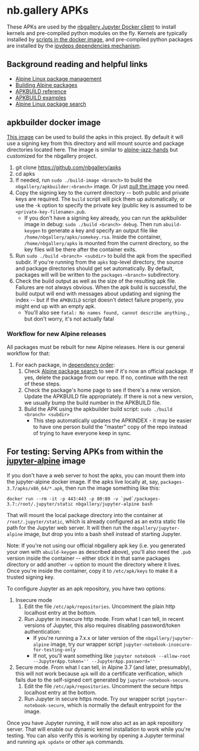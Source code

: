 # nb.gallery APKs 

These APKs are used by the [nbgallery Jupyter Docker client](https://github.com/nbgallery/jupyter-docker) to install kernels and pre-compiled python modules on the fly.  Kernels are typically installed by [scripts in the docker image](https://github.com/nbgallery/jupyter-docker/tree/master/kernels/installers), and pre-compiled python packages are installed by the [ipydeps dependencies mechanism](https://github.com/nbgallery/ipydeps#dependencieslink).

## Background reading and helpful links

 * [Alpine Linux package management](https://wiki.alpinelinux.org/wiki/Alpine_Linux_package_management)
 * [Building Alpine packages](http://wiki.alpinelinux.org/wiki/Creating_an_Alpine_package)
 * [APKBUILD reference](https://wiki.alpinelinux.org/wiki/APKBUILD_Reference)
 * [APKBUILD examples](https://wiki.alpinelinux.org/wiki/APKBUILD_examples)
 * [Alpine Linux package search](https://pkgs.alpinelinux.org/packages)
 
## apkbuilder docker image

[This image](https://hub.docker.com/r/nbgallery/apkbuilder/) can be used to build the apks in this project.  By default it will use a signing key from this directory and will mount source and package directories located here.  The image is similar to [alpine-jazz-hands](https://github.com/madedotcom/alpine-jazz-hands) but customized for the nbgallery project.

1. git clone https://github.com/nbgallery/apks
2. cd apks
3. If needed, run `sudo ./build-image <branch>` to build the `nbgallery/apkbuilder:<branch>` image.  Or just [pull the image](https://hub.docker.com/r/nbgallery/apkbuilder/) you need.
4. Copy the signing key to the current directory -- both public and private keys are required.  The `build` script will pick them up automatically, or use the -k option to specify the private key (public key is assumed to be `<private-key-filename>.pub`.
   * If you don't have a signing key already, you can run the apkbuilder image in debug: `sudo ./build <branch> debug`.  Then run `abuild-keygen` to generate a key and specify an output file like `/home/nbgallery/apks/somekey.rsa`.  Inside the container, `/home/nbgallery/apks` is mounted from the current directory, so the key files will be there after the container exits.
5. Run `sudo ./build <branch> <subdir>` to build the apk from the specified subdir.  If you're running from the `apks` top-level directory, the source and package directories should get set automatically.  By default, packages will will be written to the `packages-<branch>` subdirectory.
6. Check the build output as well as the size of the resulting apk file.  Failures are not always obvious.  When the apk build is successful, the build output will end with messages about updating and signing the index -- but if the `APKBUILD` script doesn't detect failure properly, you might end up with an empty apk.
   * You'll also see `fatal: No names found, cannot describe anything.`, but don't worry, it's not actually fatal

### Workflow for new Alpine releases

All packages must be rebuilt for new Alpine releases.  Here is our general workflow for that:

1. For each package, in [dependency order](dependencies.md):
   1. Check [Alpine package search](https://pkgs.alpinelinux.org/packages) to see if it's now an official package.  If yes, delete the package from our repo.  If no, continue with the rest of these steps.
   2. Check the package's home page to see if there's a new version.  Update the APKBUILD file appropriately.  If there is not a new version, we usually bump the build number in the APKBUILD file.
   3. Build the APK using the apkbuilder build script: `sudo ./build <branch> <subdir>`
      * This step automatically updates the APKINDEX - it may be easier to have one person build the "master" copy of the repo instead of trying to have everyone keep in sync.
    
## For testing: Serving APKs from within the [jupyter-alpine](https://github.com/nbgallery/jupyter-docker) image

If you don't have a web server to host the apks, you can mount them into the jupyter-alpine docker image.  If the apks live locally at, say, `packages-3.7/apks/x86_64/*.apk`, then run the image something like this:

```
docker run --rm -it -p 443:443 -p 80:80 -v `pwd`/packages-3.7:/root/.jupyter/static nbgallery/jupyter-alpine bash
```

That will mount the local package directory into the container at `/root/.jupyter/static`, which is already configured as an extra static file path for the Jupyter web server.  It will then run the `nbgallery/jupyter-alpine` image, but drop you into a bash shell instead of starting Jupyter.

Note: If you're not using our official nbgallery apk key (i.e. you generated your own with `abuild-keygen` as described above), you'll also need the `.pub` version inside the container -- either stick it in that same packages directory or add another `-v` option to mount the directory where it lives.  Once you're inside the container, copy it to `/etc/apk/keys` to make it a trusted signing key.

To configure Jupyter as an apk repository, you have two options:

1. Insecure mode
   1. Edit the file `/etc/apk/repositories`.  Uncomment the plain http localhost entry at the bottom.
   2. Run Jupyter in insecure http mode.  From what I can tell, in recent versions of Jupyter, this also requires disabling password/token authentication:
      * If you're running a 7.x.x or later version of the `nbgallery/jupyter-alpine` image, try our wrapper script `jupyter-notebook-insecure-for-testing-only`
      * If not, you'll want something like `jupyter notebook --allow-root --JupyterApp.token='' --JupyterApp.password=''`
2. Secure mode.  From what I can tell, in Alpine 3.7 (and later, presumably), this will not work because `apk` will do a certificate verification, which fails due to the self-signed cert generated by `jupyter-notebook-secure`.
   1. Edit the file `/etc/apk/repositories`.  Uncomment the secure https localhost entry at the bottom.
   2. Run Jupyter in secure https mode.  Try our wrapper script `jupyter-notebook-secure`, which is normally the default entrypoint for the image.

Once you have Jupyter running, it will now also act as an apk repository server.  That will enable our dynamic kernel installation to work while you're testing.  You can also verify this is working by opening a Jupyter terminal and running `apk update` or other `apk` commands.

